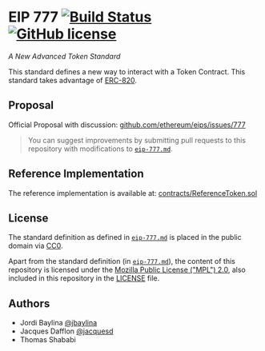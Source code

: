 # EIP 777 [![Build Status](https://travis-ci.com/jacquesd/eip777.svg?token=cJXzd5ps7JqNRyB2thtp&branch=master)](https://travis-ci.com/jacquesd/eip777) [![GitHub license](https://img.shields.io/github/license/jacquesd/eip777.svg)](https://github.com/jacquesd/eip777/blob/master/LICENSE)
*A New Advanced Token Standard*

This standard defines a new way to interact with a Token Contract. This standard takes advantage of [ERC-820](https://github.com/ethereum/EIPs/issues/820).

## Proposal
Official Proposal with discussion: [github.com/ethereum/eips/issues/777](https://github.com/ethereum/eips/issues/777)

> You can suggest improvements by submitting pull requests to this repository with
modifications to [`eip-777.md`](eip-777.md).

## Reference Implementation
The reference implementation is available at: [contracts/ReferenceToken.sol](contracts/ReferenceToken.sol)

## License
The standard definition as defined in [`eip-777.md`](eip-777.md) is placed in the public domain via [CC0](https://creativecommons.org/publicdomain/zero/1.0/).

Apart from the standard definition (in [`eip-777.md`](eip-777.md)), the content of this repository is licensed under the [Mozilla Public License ("MPL") 2.0](http://mozilla.org/MPL/2.0/), also included in this repository in the [LICENSE](LICENSE) file.

## Authors
 - Jordi Baylina [@jbaylina](https://github.com/jbaylina)
 - Jacques Dafflon [@jacquesd](https://github.com/jacquesd)
 - Thomas Shababi
